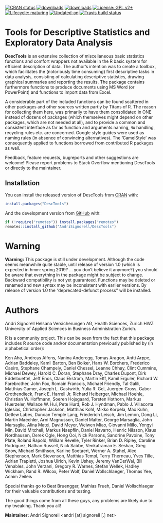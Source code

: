 
<!-- README.md is generated from README.Rmd. Please edit that file -->

<!-- badges: start -->

[![CRAN
status](https://www.r-pkg.org/badges/version-last-release/DescTools)](https://CRAN.R-project.org/package=DescTools)
[![downloads](https://cranlogs.r-pkg.org/badges/grand-total/DescTools)](https://CRAN.R-project.org/package=DescTools)
[![downloads](http://cranlogs.r-pkg.org/badges/last-week/DescTools)](https://CRAN.R-project.org/package=DescTools)
[![License: GPL
v2+](https://img.shields.io/badge/License-GPL%20v2+-blue.svg)](https://www.gnu.org/licenses/old-licenses/gpl-2.0.en.html)
[![Lifecycle:
maturing](https://img.shields.io/badge/lifecycle-maturing-blue.svg)](https://www.tidyverse.org/lifecycle/#maturing)
[![Updated-on](https://img.shields.io/badge/Updated%20on-2019--09--13-yellowgreen.svg)](/commits/master)
[![Travis build
status](https://travis-ci.org/forked-packages/DescTools.svg?branch=master)](https://travis-ci.org/forked-packages/DescTools)

<!-- badges: end -->

# Tools for Descriptive Statistics and Exploratory Data Analysis

**DescTools** is an extensive collection of miscellaneous basic
statistics functions and comfort wrappers not available in the R basic
system for efficient description of data. The author’s intention was to
create a toolbox, which facilitates the (notoriously time consuming)
first descriptive tasks in data analysis, consisting of calculating
descriptive statistics, drawing graphical summaries and reporting the
results. The package contains furthermore functions to produce documents
using MS Word (or PowerPoint) and functions to import data from Excel. 

A considerable part of the included functions can be found scattered in
other packages and other sources written partly by Titans of R. The
reason for collecting them here, was primarily to have them consolidated
in ONE instead of dozens of packages (which themselves might depend on
other packages, which are not needed at all), and to provide a common
and consistent interface as far as function and arguments naming, `NA`
handling, recycling rules etc. are concerned. Google style guides were
used as naming rules (in absence of convincing alternatives). The
‘CamelStyle’ was consequently applied to functions borrowed from
contributed R packages as well. 

Feedback, feature requests, bugreports and other suggestions are
welcome\! Please report problems to Stack Overflow mentioning DescTools
or directly to the maintainer.

## Installation

You can install the released version of DescTools from
[CRAN](https://CRAN.R-project.org) with:

``` r
install.packages("DescTools")
```

And the development version from [GitHub](https://github.com/) with:

``` r
if (!require("remotes")) install.packages("remotes")
remotes::install_github("AndriSignorell/DescTools")
```

<!--
# A list of the functions in the package

A grouped list of the functions in the package.


## Operators, calculus, transformations

------------------------------------ --------------------------------------------------------------------------------------
[%()%]                               \tab Between operators determine if a value lies within a range[a,b] 

[%)(%]                               \tab Outside operators: \%)(\%, \%](\%, \%)[\%, \%][\% 

[%nin%]                              \tab "not in" operator 

[%overlaps%]                         \tab Do two collections have common elements? 

[%like%],[%like any%]                \tab Simple operator to search for a specified pattern 

[%^%]                                \tab Powers of matrices 

[Interval]                           \tab The number of days of the overlapping part 
                                     \tab of two date periods 

[AUC]                                \tab Area under the curve 

[Primes]                             \tab Find all primes less than n 

[Factorize]                          \tab Prime factorization of integers 

[Divisors]                           \tab All divisors of an integer 

[GCD]                                \tab Greatest common divisor 

[LCM]                                \tab Least common multiple 

[Permn]                              \tab Determine all possible permutations of a set 

[Fibonacci]                          \tab Generates single Fibonacci numbers or a Fibonacci sequence 

[DigitSum]                           \tab Digit sum of a number 

[Frac]                               \tab Return the fractional part of a numeric value 

[Ndec]                               \tab Count decimal places of a number 

[MaxDigits]                          \tab Maximum used digits for a vector of numbers 

[Prec]                               \tab Precision of a number 

[BoxCox],[BoxCoxInv]                 \tab Box Cox transformation and its inverse transformation 

[BoxCoxLambda]                       \tab Return the optimal lambda for a BoxCox transformation 

[LogSt],[LogStInv]                   \tab Calculate started logarithmic transformation and it's inverse 

[Logit],[LogitInv]                   \tab Generalized logit and inverse logit function 

[LinScale]                           \tab Simple linear scaling of a vector x 

[Winsorize]                          \tab Data cleaning by winsorization 

[Trim]                               \tab Trim data by omitting outlying observations 

[CutQ]                               \tab Cut a numeric variable into quartiles or other quantiles 

[Recode]                             \tab Recode a factor with altered levels 

[Rename]                             \tab Change name(s) of a named object 

[Sort]                               \tab Sort extension for matrices and data.frames 

[SortMixed],[OrderMixed]             \tab Mixed sort order 

[DenseRank]                          \tab Calculate ranks in consecutive order (no ties) 

[PercentRank]                        \tab Calculate the percent rank 

[RoundTo]                            \tab Round to a multiple 

[Large],[Small]                      \tab Returns the kth largest, resp. smallest values 

[HighLow]                            \tab Combines `Large` and `Small`. 

[Rev]                                \tab Reverses the order of rows and/or columns of a matrix or a data.frame 

[Untable]                            \tab Recreates original list based on a n-dimensional frequency table 

[CollapseTable]                      \tab Collapse some rows/columns in a table. 

[Dummy]                              \tab Generate dummy codes for a factor 

[FisherZ],[FisherZInv]               \tab Fisher's z-transformation and its inverse 

[Midx]                               \tab Calculate sequentially the midpoints of the elements of a vector 

[Unwhich]                            \tab Inverse function to[which()], create a logical vector/matrix from indices 

[Vigenere]                           \tab Implements a Vigenere cypher, both encryption and decryption 

[BinTree],[PlotBinTree]              \tab Create and plot a binary tree structure with a given length 
------------------------------------ --------------------------------------------------------------------------------------
  

## Information and manipulation functions

------------------------------------ --------------------------------------------------------------------------------------
[AllDuplicated]                      \tab Find all values involved in ties 

[Closest]                            \tab Return the value in a vector being closest to a given one 

[Coalesce]                           \tab Return the first value in a vector not being `NA` 

[ZeroIfNA],[NAIfZero]                \tab Replace NAs by 0, resp. vice versa 

[Impute]                             \tab Replace NAs by the median or another value 

[LOCF]                               \tab Imputation of datapoints following the "last observation 
                                     \tab carried forward" rule 

[CombN]                              \tab Returns the number of subsets out of a list of elements 

[CombSet]                            \tab Generates all possible subsets out of a list of elements 

[CombPairs]                          \tab Generates all pairs out of one or two sets of elements 

[SampleTwins]                        \tab Create sample using stratifying groups 

[RndPairs]                           \tab Create pairs of correlated random numbers 

[RndWord]                            \tab Produce random combinations of characters 

[IsNumeric]                          \tab Check a vector for being numeric, zero Or a whole number 

[IsWhole]                            \tab Is x a whole number? 

[IsDichotomous]                      \tab Check if x contains exactly 2 values 

[IsOdd]                              \tab Is x even or odd? 

[IsPrime]                            \tab Is x a prime number? 

[IsZero]                             \tab Is numeric(x) == 0, say x < machine.eps? 

[IsEuclid]                           \tab Check if a distance matrix is euclidean 

[Label],[Unit]                       \tab Get or set the `label`, resp. `unit`, attribute of an object 

[Abind]                              \tab Bind matrices to n-dimensional arrays 

[Append]                             \tab Append elements to several classes of objects 

[VecRot],[VecShift]                  \tab Shift the elements of a vector in a circular mode to the right 
                                     \tab or to the left by n characters.  

[Clockwise]                          \tab Transform angles from counter clock into clockwise mode 

[split.formula]                      \tab A formula interface for the base function split 

[reorder.factor]                     \tab Reorder the levels of a factor 

[ToLong],[ToWide]                    \tab Simple reshaping of a vector 

[SetNames]                           \tab Set the names, rownames or columnnames in an object and return it 

[Some]                               \tab Return some randomly chosen elements of an object 

[SplitAt]                            \tab Split a vector into several pieces at given positions 

[SplitPath]                          \tab Split a path string in drive, path, filename 

[Str]                                \tab Compactly display the structure of any R object 

[TextToTable]                        \tab Converts a string to a table 
------------------------------------ --------------------------------------------------------------------------------------
  

## String functions

------------------------------------ --------------------------------------------------------------------------------------
[StrCountW]                          \tab Count the words in a string 

[StrTrim]                            \tab Delete white spaces from a string 

[StrTrunc]                           \tab Truncate string on a given length and add ellipses if it really 
                                     \tab was truncated 

[StrLeft],[StrRight]                 \tab Returns the left/right part or the a string. 

[StrAlign]                           \tab Align strings to the left/right/center or to a given character 

[StrAbbr]                            \tab Abbreviates a string 

[StrCap]                             \tab Capitalize the first letter of a string 

[StrPad]                             \tab Fill a string with defined characters to fit a given length 

[StrRev]                             \tab Reverse a string 

[StrChop]                            \tab Split a string by a fixed number of characters. 

[StrExtract]                         \tab Extract a part of a string, defined as regular expression. 

[StrVal]                             \tab Extract numeric values from a string 

[StrIsNumeric]                       \tab Check whether a string does only contain numeric data 

[StrPos]                             \tab Find position of first occurrence of a string in another one 

[StrDist]                            \tab Compute Levenshtein or Hamming distance between strings 

[FixToTable]                         \tab Create table out of a running text, by using columns of spaces as delimiter 
------------------------------------ --------------------------------------------------------------------------------------
  

## Conversion functions

------------------------------------ --------------------------------------------------------------------------------------
[AscToChar],[CharToAsc]              \tab Converts ASCII codes to characters and vice versa 

[DecToBin],[BinToDec]                \tab Converts numbers from binmode to decimal and vice versa 

[DecToHex],[HexToDec]                \tab Converts numbers from hexmode to decimal and vice versa 

[DecToOct],[OctToDec]                \tab Converts numbers from octmode to decimal and vice versa 

[DegToRad],[RadToDeg]                \tab Convert degrees to radians and vice versa 

[CartToPol],[PolToCart]              \tab Transform cartesian to polar coordinates and vice versa 

[CartToSph],[SphToCart]              \tab Transform cartesian to spherical coordinates and vice versa 

[RomanToInt]                         \tab Convert roman numerals to integers 

[RgbToLong],[LongToRgb]              \tab Convert a rgb color to a long number and vice versa 

[ColToGray],[ColToGrey]              \tab Convert colors to gcrey/grayscale 

[ColToHex],[HexToCol]                \tab Convert a color into hex string 

[HexToRgb]                           \tab Convert a hexnumber to an RGB-color 

[ColToHsv]                           \tab R color to HSV conversion 

[ColToRgb],[RgbToCol]                \tab Color to RGB conversion and back 

[ConvUnit]                           \tab Return the most common unit conversions 

------------------------------------ --------------------------------------------------------------------------------------
  

## Colors

------------------------------------ --------------------------------------------------------------------------------------
[SetAlpha]                           \tab Add transperancy (alpha channel) to a color.  

[ColorLegend]                        \tab Add a color legend to a plot 

[FindColor]                          \tab Get color on a defined color range 

[MixColor]                           \tab Get the mix of two colors 

[TextContrastColor]                  \tab Choose textcolor depending on background color 

[Pal]                                \tab Some custom color palettes 

------------------------------------ --------------------------------------------------------------------------------------
  

## Plots (low level)

------------------------------------ --------------------------------------------------------------------------------------
[Canvas]                             \tab Canvas for geometric plotting 

[Mar]                                \tab Set margins more comfortably.  

[Asp]                                \tab Return aspect ratio of the current plot 

[LineToUser]                         \tab Convert line coordinates to user coordinates 

[lines.loess]                        \tab Add a loess smoother and its CIs to an existing plot 

[lines.lm]                           \tab Add the prediction of linear model and its CIs to a plot 

[lines.smooth.spline]                \tab Add the prediction of a smooth.spline and its CIs to a plot 

[BubbleLegend]                       \tab Add a legend for bubbles to a bubble plot 

[TitleRect]                          \tab Add a main title to a plot surrounded by a rectangular box 

[BarText]                            \tab Add the value labels to a barplot 

[ErrBars]                            \tab Add horizontal or vertical error bars to an existing plot 

[DrawArc],[DrawRegPolygon]           \tab Draw elliptic, circular arc(s) or regular polygon(s) 

[DrawCircle],[DrawEllipse]           \tab Draw a circle, a circle annulus or a sector or an annulus 

[DrawBezier]                         \tab Draw a Bezier curve 

[DrawBand]                           \tab Draw confidence band 

[BoxedText]                          \tab Add text surrounded by a box to a plot 

[Rotate]                             \tab Rotate a geometric structure 

[SpreadOut]                          \tab Spread out a vector of numbers so that there is a minimum 
                                     \tab interval between any two elements. This can be used 
                                     \tab to place textlabels in a plot so that they do not overlap. 

[IdentifyA]                          \tab Helps identifying all the points in a specific area.  

[identify.formula]                   \tab Formula interface for[identify()].  

[PtInPoly]                           \tab Identify all the points within a polygon. 

[ConnLines]                          \tab Calculate and insert connecting lines in a barplot 

[AxisBreak]                          \tab Place a break mark on an axis 

[Shade]                              \tab Produce a shaded curve 

[Stamp]                              \tab Stamp the current plot with Date/Time/Directory or any other expression 
------------------------------------ --------------------------------------------------------------------------------------
  

## Plots (high level) 

------------------------------------ --------------------------------------------------------------------------------------
[PlotACF],[PlotGACF]                 \tab Create a combined plot of a time series including its 
                                     \tab autocorrelation and partial autocorrelation 

[PlotMonth]                          \tab Plot seasonal effects of a univariate time series 

[PlotArea]                           \tab Create an area plot 

[PlotBag]                            \tab Create a two-dimensional boxplot 

[PlotBagPairs]                       \tab Produce pairwise 2-dimensional boxplots (bagplot) 

[PlotBubble]                         \tab Draw a bubble plot 

[PlotCandlestick]                    \tab Plot candlestick chart 

[PlotCirc]                           \tab Create a circular plot 

[PlotCorr]                           \tab Plot a correlation matrix 

[PlotDot]                            \tab Plot a dotchart with confidence intervals 

[PlotFaces]                          \tab Produce a plot of Chernoff faces 

[PlotFdist]                          \tab Frequency distribution plot, combination of histogram, 
                                     \tab boxplot and ecdf.plot 

[PlotMarDens]                        \tab Scatterplot with marginal densities 

[PlotMultiDens]                      \tab Plot multiple density curves 

[PlotPolar]                          \tab Plot values on a circular grid 

[PlotFun]                            \tab Plot mathematical expression or a function 

[PolarGrid]                          \tab Plot a grid in polar coordinates 

[PlotPyramid]                        \tab Pyramid plot (back-back histogram) 

[PlotTreemap]                        \tab Plot of a treemap. 

[PlotVenn]                           \tab Plot a Venn diagram 

[PlotViolin]                         \tab Plot violins instead of boxplots 

[PlotQQ]                             \tab QQ-plot for an optional distribution 

[PlotWeb]                            \tab Create a web plot 

[PlotTernary]                        \tab Create a triangle or ternary plot 

[PlotMiss]                           \tab Plot missing values 

[PlotDev]                            \tab Simple convenience wrapper for producing TIF-Files 

[PlotECDF]                           \tab Plot empirical cumulative distribution function 

[PlotLinesA]                         \tab Plot the columns of one matrix against the columns of another 

[PlotLog]                            \tab Create a plot with logarithmic axis and log grid 

[PlotMosaic]                         \tab Plots a mosaic describing a contingency table in array form 

------------------------------------ --------------------------------------------------------------------------------------
  

## Distributions

------------------------------------ --------------------------------------------------------------------------------------
 _Benf                               \tab Benford distribution, including[qBenf],[dBenf],[rBenf] 

 _ExtrVal                            \tab Extreme value distribution ([dExtrVal]) 

 _Frechet                            \tab Frechet distribution ([dFrechet]) 

 _GenExtrVal                         \tab Generalized Extreme Value Distribution ([dGenExtrVal]) 

 _GenPareto                          \tab Generalized Pareto Distribution ([dGenPareto]) 

 _Gompertz                           \tab Gompertz distribution ([dGompertz]) 

 _Gumbel                             \tab Gumbel distribution ([dGumbel]) 

 _NegWeibull                         \tab Negative Weibull distribution ([dNegWeibull]) 

 _Order                              \tab Distributions of Order Statistics ([dOrder]) 

 _RevGumbel                          \tab Reverse Gumbel distribution ([dRevGumbel]), 

 _RevGumbelExp                       \tab Expontial reverse Gumbel distribution (quantile only) 

 _RevWeibull                         \tab Reverse Weibull distribution ([dRevWeibull]) 
------------------------------------ --------------------------------------------------------------------------------------
  

## Statistics

------------------------------------ --------------------------------------------------------------------------------------
[Freq]                               \tab Univariate frequency table 

[PercTable]                          \tab Bivariate percentage table 

[Margins]                            \tab (Extended) margin tables of a table 

[ExpFreq]                            \tab Expected frequencies of a n-dimensional table 

[Mode]                               \tab Mode, the most frequent value 

[Gmean],[Gsd]                        \tab Geometric mean and geometric standard deviation 

[Hmean]                              \tab Harmonic Mean 

[Median]                             \tab Extended median function supporting weights and ordered factors 

[HuberM],[TukeyBiweight]             \tab Huber M-estimator of location and Tukey's biweight robust mean 

[HodgesLehmann]                      \tab the Hodges-Lehmann estimator 

[HoeffD]                             \tab Hoeffding's D statistic 

[MeanSE]                             \tab Standard error of mean 

[MeanCI],[MedianCI]                  \tab Confidence interval for the mean and median 

[MeanDiffCI]                         \tab Confidence interval for the difference of two means 

[MoveAvg]                            \tab Moving average 

[MeanAD]                             \tab Mean absolute deviation 

[VarCI]                              \tab Confidence interval for the variance 

[CoefVar]                            \tab Coefficient of variation and its confidence interval 

[RobScale]                           \tab Robust data standardization 

[Range]                              \tab (Robust) range 

[BinomCI],[MultinomCI]               \tab Confidence intervals for binomial and multinomial proportions 

[BinomDiffCI]                        \tab Calculate confidence interval for a risk difference 

[BinomRatioCI]                       \tab Calculate confidence interval for the ratio of binomial proportions.  

[PoissonCI]                          \tab Confidence interval for a Poisson lambda 

[Skew],[Kurt]                        \tab Skewness and kurtosis 

[YuleQ],[YuleY]                      \tab Yule's Q and Yule's Y 

[TschuprowT]                         \tab Tschuprow's T 

[Phi],[ContCoef],[CramerV]           \tab Phi, Pearson's Contingency Coefficient and Cramer's V 

[GoodmanKruskalGamma]                \tab Goodman Kruskal's gamma 

[KendallTauA]                        \tab Kendall's tau-a 

[KendallTauB]                        \tab Kendall's tau-b 

[StuartTauC]                         \tab Stuart's tau-c 

[SomersDelta]                        \tab Somers' delta 

[Lambda]                             \tab Goodman Kruskal's lambda 

[GoodmanKruskalTau]                  \tab Goodman Kruskal's tau 

[UncertCoef]                         \tab Uncertainty coefficient 

[Entropy],[MutInf]                   \tab Shannon's entropy, mutual information 

[DivCoef],[DivCoefMax]               \tab Rao's diversity coefficient ("quadratic entropy") 

[TheilU]                             \tab Theil's U1 and U2 coefficient 

[Assocs]                             \tab Combines the association measures above.  

[OddsRatio],[RelRisk]                \tab Odds ratio and relative risk 

[ORToRelRisk]                        \tab Transform odds ratio to relative risk 

[CohenKappa],[KappaM]                \tab Cohen's Kappa, weighted Kappa and Kappa for 
                                     \tab more than 2 raters 

[CronbachAlpha]                      \tab Cronbach's alpha 

[ICC]                                \tab Intraclass correlations 

[KrippAlpha]                         \tab Return Kripp's alpha coefficient 

[KendallW]                           \tab Compute the Kendall coefficient of concordance 

[Lc]                                 \tab Calculate and plot Lorenz curve 

[Gini],[Atkinson]                    \tab Gini- and Atkinson coefficient 

[Herfindahl],[Rosenbluth]            \tab Herfindahl- and Rosenbluth coefficient 

[GiniSimpson]                        \tab Compute Gini-Simpson Coefficient 

[CorCI]                              \tab Confidence interval for Pearson's correlation coefficient 

[CorPart]                            \tab Find the correlations for a set x of variables with set y removed 

[CorPolychor]                        \tab Polychoric correlation coefficient 

[SpearmanRho]                        \tab Spearman rank correlation and its confidence intervals 

[ConDisPairs]                        \tab Return concordant and discordant pairs of two vectors 

[FindCorr]                           \tab Determine highly correlated variables 

[CohenD]                             \tab Cohen's Effect Size 

[EtaSq]                              \tab Effect size calculations for ANOVAs 

[Contrasts]                          \tab Generate pairwise contrasts for using in a post-hoc test 

[Strata]                             \tab Stratified sampling with equal/unequal probabilities 

[Outlier]                            \tab Outliers following Tukey's boxplot definition 

[LOF]                                \tab Local outlier factor 

[BrierScore]                         \tab Brier score, assessing the quality of predictions of binary events 

[Cstat]                              \tab C statistic, equivalent to the area under the ROC curve) 

[CCC]                                \tab Lin's concordance correlation coef for agreement on a continuous measure 

[MAE]                                \tab Mean absolute error 

[MAPE],[SMAPE]                       \tab Mean absolute and symmetric mean absolute percentage error 

[MSE],[RMSE]                         \tab Mean squared error and root mean squared error 

[NMAE],[NMSE]                        \tab Normalized mean absolute and mean squared error 

[Conf]                               \tab Confusion matrix, a cross-tabulation of observed and predicted classes 
                                     \tab with associated statistics 

[Sens],[Spec]                        \tab Sensitivity and specificity 

[PseudoR2]                           \tab Variants of pseudo R squared statistics: McFadden, Aldrich-Nelson, 
                                     \tab Nagelkerke, CoxSnell, Effron, McKelvey-Zavoina, Tjur 

[Mean],[SD],[Var]                    \tab Variants of base statistics, allowing to define weights: Mean, 

[Quantile],[MAD],[Cor]               \tab standard deviation, variance, quantile, mad, correlation 

[VIF],[StdCoef]                      \tab Variance inflation factors and standardised coefficents for linear models 
------------------------------------ --------------------------------------------------------------------------------------

## Tests
------------------------------------ --------------------------------------------------------------------------------------
[SignTest]                           \tab Signtest to test whether two groups are equally sized 

[ZTest]                              \tab Z--test for known population variance 

[TTestA]                             \tab Student's t-test based on sample statistics 

[JonckheereTerpstraTest]             \tab Jonckheere-Terpstra trend test for medians 

[PageTest]                           \tab Page test for ordered alternatives 

[CochranQTest]                       \tab Cochran's Q-test to find differences in matched sets 
                                     \tab of three or more frequencies or proportions. 

[VarTest]                            \tab ChiSquare test for one variance and F test for two variances 

[SiegelTukeyTest]                    \tab Siegel-Tukey test for equality in variability 

[SiegelTukeyRank]                    \tab Calculate Siegel-Tukey's ranks (auxiliary function) 

[LeveneTest]                         \tab Levene's test for homogeneity of variance 

[MosesTest]                          \tab Moses Test of extreme reactions 

[RunsTest]                           \tab Runs test for detecting non-randomness 

[DurbinWatsonTest]                   \tab Durbin-Watson test for autocorrelation 

[BartelsRankTest]                    \tab Bartels rank test for randomness 

[JarqueBeraTest]                     \tab Jarque-Bera Test for normality 

[AndersonDarlingTest]                \tab Anderson-Darling test for normality 

[CramerVonMisesTest]                 \tab Cramer-von Mises test for normality 

[LillieTest]                         \tab Lilliefors (Kolmogorov-Smirnov) test for normality 

[PearsonTest]                        \tab Pearson chi-square test for normality 

[ShapiroFranciaTest]                 \tab Shapiro-Francia test for normality 

[MHChisqTest]                        \tab Mantel-Haenszel Chisquare test 

[StuartMaxwellTest]                  \tab Stuart-Maxwell marginal homogeneity test 

[LehmacherTest]                      \tab Lehmacher marginal homogeneity test 

[CochranArmitageTest]                \tab Cochran-Armitage test for trend in binomial proportions 

[BreslowDayTest],[WoolfTest]         \tab Test for homogeneity on 2x2xk tables over strata 

[PostHocTest]                        \tab Post hoc tests by Scheffe, LSD, Tukey for a aov-object 

[ScheffeTest]                        \tab Multiple comparisons Scheffe test 

[DunnTest]                           \tab Dunn's test of multiple comparisons 

[DunnettTest]                        \tab Dunnett's test of multiple comparisons 

[ConoverTest]                        \tab Conover's test of multiple comparisons (following a kruskal test) 

[NemenyiTest]                        \tab Nemenyi's test of multiple comparisons 

[HotellingsT2Test]                   \tab Hotelling's T2 test for the one and two sample case 

[YuenTTest]                          \tab Yuen's robust t-Test with trimmed means and winsorized variances 

[BarnardTest]                        \tab Barnard's test for 2x2 tables 

[BreuschGodfreyTest]                 \tab Breusch-Godfrey test for higher-order serial correlation. 

[GTest]                              \tab Chi-squared contingency table test and goodness-of-fit test 

[HosmerLemeshowTest]                 \tab Hosmer-Lemeshow goodness of fit tests 

[VonNeumannTest]                     \tab Von Neumann's successive difference test 
------------------------------------ --------------------------------------------------------------------------------------
  

## Date functions
------------------------------------ --------------------------------------------------------------------------------------
[day.name],[day.abb]                 \tab Defined names of the days 

[AddMonths],[AddMonthsYM]            \tab Add a number of months to a given date 

[IsDate]                             \tab Check whether x is a date object 

[IsWeekend]                          \tab Check whether x falls on a weekend 

[IsLeapYear]                         \tab Check whether x is a leap year 

[LastDayOfMonth]                     \tab Return the last day of the month of the date x 

[DiffDays360]                        \tab Calculate the difference of two dates using the 360-days system 

[Date]                               \tab Create a date from numeric representation of year, month, day 

[Day],[Month],[Year]                 \tab Extract part of a date 

[Hour],[Minute],[Second]             \tab Extract part of time 

[Week],[Weekday]                     \tab Returns ISO week and weekday of a date 

[Quarter]                            \tab Quarter of a date 

[Timezone]                           \tab Timezone of a POSIXct/POSIXlt date 

[YearDay],[YearMonth]                \tab The day in the year of a date 

[Now],[Today]                        \tab Get current date or date-time 

[HmsToSec],[SecToHms]                \tab Convert `h:m:s` times to seconds and vice versa 

[Overlap]                            \tab Determine if and how extensively two date ranges overlap 

[Zodiac]                             \tab The zodiac sign of a date :-) 
------------------------------------ --------------------------------------------------------------------------------------
  

## Finance functions
------------------------------------ --------------------------------------------------------------------------------------
[OPR]                                \tab One period returns (simple and log returns) 

[NPV]                                \tab Net present value 

[NPVFixBond]                         \tab Net present value for fix bonds 

[IRR]                                \tab Internal rate of return 

[YTM]                                \tab Return yield to maturity for a bond 

[SLN],[DB],[SYD]                     \tab Several methods of depreciation of an asset 
------------------------------------ --------------------------------------------------------------------------------------
  

## GUI-Helpers
------------------------------------ --------------------------------------------------------------------------------------
[PasswordDlg]                        \tab Display a dialog containing an edit field, showing only ***. 
------------------------------------ --------------------------------------------------------------------------------------
  

## Reporting, InOut
------------------------------------ --------------------------------------------------------------------------------------
[CatTable]                           \tab Print a table with the option to have controlled linebreaks 

[Format],[Fmt]                       \tab Easy format for numbers and dates 

[Desc]                               \tab Produce a rich description of an object 

[Abstract]                           \tab Display compact overview of the structure of a data frame 

[TMod]                               \tab Create comparison table for (general) linear models 

[TOne]                               \tab Create "Table One"" describing baseline characteristics 

[GetNewWrd],[GetNewXL],[GetNewPP]    \tab Create a new Word, Excel or PowerPoint Instance 

[GetCurrWrd],[GetCurrXL],[GetCurrPP] \tab Get a handle to a running Word, Excel or PowerPoint instance 

[WrdKill],[XLKill]                   \tab Ends a (possibly hidden) Word/Excel process 

[IsValidWrd]                         \tab Check if the handle to a Word instance is valid or outdated 

[WrdCaption]                         \tab Insert a title in Word 

[WrdFont]                            \tab Get and set the font for the current selection in Word 

[WrdParagraphFormat]                 \tab Get and set the paragraph format 

[WrdTable]                           \tab Create a table in Word 

[WrdCellRange]                       \tab Select a cell range of a table in Word 

[WrdMergeCells]                      \tab Merge cells of a table in Word 

[WrdFormatCells]                     \tab Format selected cells of a table in word 

[WrdTableBorders]                    \tab Set or edit table border style of a table in Word 

[ToWrd],[ToXL]                       \tab Mord flexible wrapper to send diverse objects to Word, resp. Excel 

[WrdPlot]                            \tab Insert the active plot to Word 

[WrdInsertBookmark]                  \tab Insert a new bookmark in a Word document 

[WrdGoto]                            \tab Place cursor to a specific bookmark, or another text position. 

[WrdUpdateBookmark]                  \tab Update the text of a bookmark's range 

[WrdSaveAs]                          \tab Saves documents in Word 

[WrdStyle]                           \tab Get and set the style of a paragraph in Word 

[XLDateToPOSIXct]                    \tab Convert XL-Date format to POSIXct format 

[XLGetRange]                         \tab Get the values of one or several cell range(s) in Excel 

[XLGetWorkbook]                      \tab Get the values of all sheets of an Excel workbook 

[XLView]                             \tab Use Excel as viewer for a data.frame 

[PpPlot]                             \tab Insert active plot to PowerPoint 

[PpAddSlide]                         \tab Adds a slide to a PowerPoint presentation 

[PpText]                             \tab Adds a textbox with text to a PP-presentation 

[ParseSASDatalines]                  \tab Parse a SAS "datalines" statement to read data 
------------------------------------ --------------------------------------------------------------------------------------
  

## Tools
------------------------------------ --------------------------------------------------------------------------------------
[PairApply]                          \tab Helper for calculating functions pairwise 

[LsFct],[LsObj]                      \tab List the functions (or the data, all objects) of a package 

[FctArgs]                            \tab Retrieve the arguments of a functions 

[InDots]                             \tab Check if an argument is contained in ... argument and return it's value 

[ParseFormula]                       \tab Parse a formula and return the splitted parts of if 

[Recycle]                            \tab Recycle a list of elements to the maximal found dimension 

[Keywords]                           \tab Get the keywords of a man page 

[SysInfo]                            \tab Get some more information about system and environment 

[DescToolsOptions]                   \tab Get the DescTools specific options 

[PDFManual]                          \tab Get the pdf-manual of any package on CRAN and open it 
------------------------------------ --------------------------------------------------------------------------------------
  

## Data
------------------------------------ --------------------------------------------------------------------------------------
[d.pizza]                            \tab Synthetic dataset created for testing the description 

[d.whisky]                           \tab of Scotch Single Malts 
------------------------------------ --------------------------------------------------------------------------------------
  

## Reference Data
------------------------------------ --------------------------------------------------------------------------------------
[d.units],[d.prefix]                 \tab Unit conversion factors and metric prefixes 

[d.periodic]                         \tab Periodic table of elements 

[d.countries]                        \tab ISO 3166-1 country codes 

[roulette],[cards],[tarot]           \tab Datasets for probabilistic simulation 
------------------------------------ --------------------------------------------------------------------------------------

-->

# Warning

**Warning:** This package is still under development. Although the code
seems meanwhile quite stable, until release of version 1.0 (which is
expected in hmm: spring 2019? … you don’t believe it anymore?) you
should be aware that everything in the package might be subject to
change. Backward compatibility is not yet guaranteed. Functions may be
deleted or renamed and new syntax may be inconsistent with earlier
versions. By release of version 1.0 the “deprecated-defunct process”
will be installed.

# Authors

Andri Signorell Helsana Versicherungen AG, Health Sciences, Zurich HWZ
University of Applied Sciences in Business Administration Zurich.

R is a community project. This can be seen from the fact that this
package includes R source code and/or documentation previously published
by (in alphabetical order): 

Ken Aho, Andreas Alfons, Nanina Anderegg, Tomas Aragon, Antti Arppe,
Adrian Baddeley, Kamil Barton, Ben Bolker, Hans W. Borchers, Frederico
Caeiro, Stephane Champely, Daniel Chessel, Leanne Chhay, Clint Cummins,
Michael Dewey, Harold C. Doran, Stephane Dray, Charles Dupont, Dirk
Eddelbuettel, Jeff Enos, Claus Ekstrom, Martin Elff, Kamil Erguler,
Richard W. Farebrother, John Fox, Romain Francois, Michael Friendly, Tal
Galili, Matthias Gamer, Joseph L. Gastwirth, Yulia R. Gel, Juergen
Gross, Gabor Grothendieck, Frank E. Harrell Jr, Richard Heiberger,
Michael Hoehle, Christian W. Hoffmann, Soeren Hojsgaard, Torsten
Hothorn, Markus Huerzeler, Wallace W. Hui, Pete Hurd, Rob J. Hyndman,
Pablo J. Villacorta Iglesias, Christopher Jackson, Matthias Kohl, Mikko
Korpela, Max Kuhn, Detlew Labes, Duncan Temple Lang, Friederich Leisch,
Jim Lemon, Dong Li, Martin Maechler, Arni Magnusson, Daniel Malter,
George Marsaglia, John Marsaglia, Alina Matei, David Meyer, Weiwen Miao,
Giovanni Millo, Yongyi Min, David Mitchell, Markus Naepflin, Daniel
Navarro, Henric Nilsson, Klaus Nordhausen, Derek Ogle, Hong Ooi, Nick
Parsons, Sandrine Pavoine, Tony Plate, Roland Rapold, William Revelle,
Tyler Rinker, Brian D. Ripley, Caroline Rodriguez, Nathan Russell, Nick
Sabbe, Venkatraman E. Seshan, Greg Snow, Michael Smithson, Karline
Soetaert, Werner A. Stahel, Alec Stephenson, Mark Stevenson, Matthias
Templ, Terry Therneau, Yves Tille, Adrian Trapletti, Joshua Ulrich,
Kevin Ushey, Jeremy VanDerWal, Bill Venables, John Verzani, Gregory R.
Warnes, Stefan Wellek, Hadley Wickham, Rand R. Wilcox, Peter Wolf,
Daniel Wollschlaeger, Thomas Yee, Achim Zeileis

Special thanks go to Beat Bruengger, Mathias Frueh, Daniel Wollschlaeger
for their valuable contributions and testing.

The good things come from all these guys, any problems are likely due to
my tweaking. Thank you all\! 

**Maintainer:** Andri Signorell \<andri \[at\] signorell \[.\] net\>

<!-- @keywords package -->

<!-- @examples -->

<!-- # ****************************************************** -->

<!-- # There are no examples defined here. But see the demos: -->

<!-- # -->

<!-- # demo(describe) -->

<!-- # demo(plots)) -->

<!-- # -->

<!-- # ****************************************************** -->
